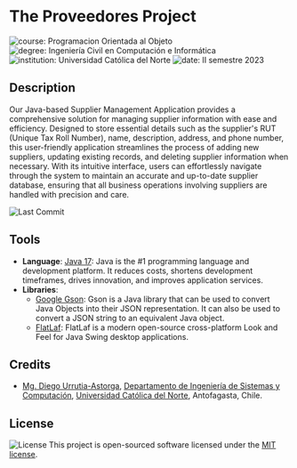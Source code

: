 # The Proveedores Project

![course: Programacion Orientada al Objeto](https://img.shields.io/badge/course-Programaci%C3%B3n%20Orientada%20al%20Objeto-blue?logo=coursera)
![degree: Ingeniería Civil en Computación e Informática](https://img.shields.io/badge/degree-Ingenier%C3%ADa%20Civil%20en%20Computaci%C3%B3n%20e%20Inform%C3%A1tica-red?logo=academia)
![institution: Universidad Católica del Norte](https://img.shields.io/badge/institution-Universidad%20Cat%C3%B3lica%20del%20Norte-green?logo=google-scholar)
![date: II semestre 2023](https://img.shields.io/badge/date-II%20semestre%202023-yellow?logo=rescuetime)

## Description

Our Java-based Supplier Management Application provides a comprehensive solution for managing supplier information with ease and efficiency. Designed to store essential details such as the supplier's RUT (Unique Tax Roll Number), name, description, address, and phone number, this user-friendly application streamlines the process of adding new suppliers, updating existing records, and deleting supplier information when necessary. With its intuitive interface, users can effortlessly navigate through the system to maintain an accurate and up-to-date supplier database, ensuring that all business operations involving suppliers are handled with precision and care.

![Last Commit](https://img.shields.io/github/last-commit/godiecl/proveedores/main?style=social&logo=github)

## Tools

- **Language**: [Java 17](https://jdk.java.net/): Java is the #1 programming language and development platform. It
  reduces costs, shortens development timeframes, drives innovation, and improves application services.
- **Libraries**:
    - [Google Gson](https://github.com/google/gson): Gson is a Java library that can be used to convert Java Objects
      into their JSON representation. It can also be used to convert a JSON string to an equivalent Java object.
    - [FlatLaf](https://github.com/JFormDesigner/FlatLaf): FlatLaf is a modern open-source cross-platform Look and Feel
      for Java Swing desktop applications.

## Credits

- [Mg. Diego Urrutia-Astorga](http://godie.cl), [Departamento de Ingeniería de Sistemas y Computación](http://www.disc.ucn.cl), [Universidad Católica del Norte](http://wwww.ucn.cl),
  Antofagasta, Chile.

## License

![License](https://img.shields.io/github/license/godiecl/proveedores) This project is open-sourced software licensed under the [MIT license](LICENSE.md).
